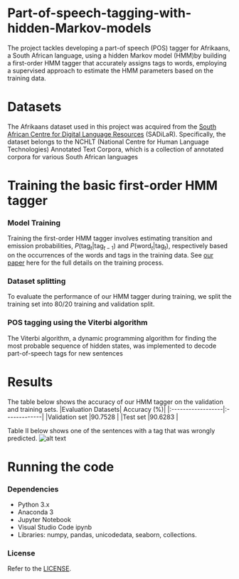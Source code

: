 # Part-of-speech-tagging-with-hidden-Markov-models
The project tackles developing a part-of speech (POS) tagger for Afrikaans, a South African language, using a hidden Markov model (HMM)by building a first-order HMM tagger that accurately assigns tags to words, employing a supervised approach to estimate the HMM parameters based on the training data.

# Datasets
The Afrikaans dataset used in this project was acquired from the [South African Centre for Digital Language Resources](https://repo.sadilar.org) (SADiLaR). Specifically, the dataset belongs to the NCHLT (National Centre for Human Language Technologies) Annotated Text Corpora, which is a collection of annotated corpora for various South African languages

# Training the basic first-order HMM tagger

### Model Training
Training the first-order HMM tagger involves estimating transition and emission probabilities, $P(\text{tag}_t|\text{tag}_{t-1})$ and  $P(\text{word}_t|\text{tag}_t)$, respectively based on the occurrences of the words and tags in the training data. See [our paper](https://drive.google.com/uc?id=1PO3UjJjw7FD3zUU4aRJssldiixl8DeRh) here for the full details on the training process.

### Dataset splitting
To evaluate the performance of our HMM tagger during training, we split the training set into 80/20 training and validation split. 

### POS tagging using the Viterbi algorithm
The Viterbi algorithm, a dynamic programming algorithm for finding the most probable sequence of hidden states, was implemented to decode part-of-speech tags for new sentences

# Results
The table below shows the accuracy of our HMM tagger on the validation and training sets.
|Evaluation Datasets|  Accuracy (%)|
|:------------------|:-------------|
|Validation set     |90.7528       |
|Test set           |90.6283       |

Table II below shows one of the sentences with a tag that was wrongly predicted.
![alt text](https://drive.google.com/uc?id=12cK5Wf8KVoQD0ZMxeVrxZXoyJR-YHgwu)

# Running the code
### Dependencies
- Python 3.x
- Anaconda 3
- Jupyter Notebook
- Visual Studio Code ipynb
- Libraries: numpy, pandas, unicodedata, seaborn, collections.

### License
Refer to the [LICENSE](https://github.com/naftalindeapo/Part-of-speech-tagging-with-hidden-Markov-models/blob/main/LICENSE).




